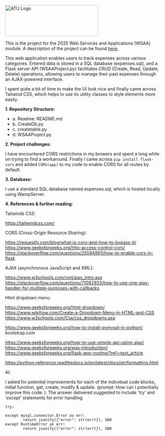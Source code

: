 <img src="https://studenthub.atu.ie/assets/ATU_Logo.fa93bf0a.svg" alt="ATU Logo" width="300" height="100">

This is the project for the 2025 Web Services and Applications (WSAA) module. A description of the project can be found [here](https://vlegalwaymayo.atu.ie/pluginfile.php/1496651/mod_resource/content/15/WSAA%20Project%20Description.pdf). 

This web application enables users to track expenses across various categories. Entered data is stored in a SQL database (expenses.sql), and a Flask server API (WSAAProject.py) facilitates CRUD (Create, Read, Update, Delete) operations, allowing users to manage their past expenses through an AJAX-powered interface.

I spent quite a bit of time to make the UI look nice and finally came across Tailwind CSS, which helps to use its utility classes to style elements more easily.

**1. Repository Structure:**

- a. Readme: README.md
- b. CreateDb.py
- c. createtable.py
- d. WSAAProject.py

**2. Project challenges:**

I have encountered CORS restrictions in my browers and spent a long while on trying to find a workaround.
Finally I came across ```pip install flask-cors``` and added ```CORS(app)```  to my code to enable CORS for all routes by default.


**3. Database:**

I use a standard SQL database named expenses.sql, which is hosted locally using WampServer. 

**4. References & further reading:**

Tailwinds CSS:

https://tailwindcss.com/

CORS (Cross-Origin Resource Sharing):

https://requestly.com/blog/what-is-cors-and-how-to-bypass-it/
https://www.geeksforgeeks.org/http-access-control-cors/
https://stackoverflow.com/questions/25594893/how-to-enable-cors-in-flask

AJAX (asynchronous JavaScript and XML): 

https://www.w3schools.com/xml/ajax_intro.asp
https://stackoverflow.com/questions/71092933/how-to-use-one-ajax-handler-for-multiple-purposes-with-callbacks

Html dropdown menu:

https://www.geeksforgeeks.org/html-dropdown/ 
https://www.wikihow.com/Create-a-Dropdown-Menu-in-HTML-and-CSS
https://www.w3schools.com/Css/css_dropdowns.asp

https://www.geeksforgeeks.org/how-to-install-pymysql-in-python/
bootstrap.com

https://www.geeksforgeeks.org/how-to-use-simple-api-using-ajax/
https://www.geeksforgeeks.org/ajax-introduction/
https://www.geeksforgeeks.org/flask-app-routing/?ref=next_article

https://python-reference.readthedocs.io/en/latest/docs/str/formatting.html

AI:

I asked for potential improvements for each of the individual code blocks, initial function, get, create, modify & update. (prompt: How can I potentially improve this code: ). The answer delivered suggested to include *'try'* and *'except'* statements for error handling: 

```
try:

except mysql.connector.Error as err:
        return jsonify({"error": str(err)}), 500
except RuntimeError as err:
        return jsonify({"error": str(err)}), 500
```

